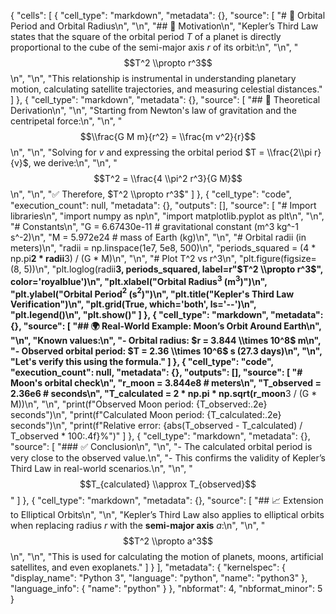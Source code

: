 {
 "cells": [
  {
   "cell_type": "markdown",
   "metadata": {},
   "source": [
    "# 🌌 Orbital Period and Orbital Radius\n",
    "\n",
    "## 🎯 Motivation\n",
    "Kepler’s Third Law states that the square of the orbital period $T$ of a planet is directly proportional to the cube of the semi-major axis $r$ of its orbit:\n",
    "\n",
    "$$T^2 \\propto r^3$$\n",
    "\n",
    "This relationship is instrumental in understanding planetary motion, calculating satellite trajectories, and measuring celestial distances."
   ]
  },
  {
   "cell_type": "markdown",
   "metadata": {},
   "source": [
    "## 🧠 Theoretical Derivation\n",
    "\n",
    "Starting from Newton's law of gravitation and the centripetal force:\n",
    "\n",
    "$$\\frac{G M m}{r^2} = \\frac{m v^2}{r}$$\n",
    "\n",
    "Solving for $v$ and expressing the orbital period $T = \\frac{2\\pi r}{v}$, we derive:\n",
    "\n",
    "$$T^2 = \\frac{4 \\pi^2 r^3}{G M}$$\n",
    "\n",
    "✅ Therefore, $T^2 \\propto r^3$"
   ]
  },
  {
   "cell_type": "code",
   "execution_count": null,
   "metadata": {},
   "outputs": [],
   "source": [
    "# Import libraries\n",
    "import numpy as np\n",
    "import matplotlib.pyplot as plt\n",
    "\n",
    "# Constants\n",
    "G = 6.67430e-11  # gravitational constant (m^3 kg^-1 s^-2)\n",
    "M = 5.972e24     # mass of Earth (kg)\n",
    "\n",
    "# Orbital radii (in meters)\n",
    "radii = np.linspace(1e7, 5e8, 500)\n",
    "periods_squared = (4 * np.pi**2 * radii**3) / (G * M)\n",
    "\n",
    "# Plot T^2 vs r^3\n",
    "plt.figure(figsize=(8, 5))\n",
    "plt.loglog(radii**3, periods_squared, label=r\"$T^2 \\propto r^3$\", color='royalblue')\n",
    "plt.xlabel(\"Orbital Radius$^3$ (m$^3$)\")\n",
    "plt.ylabel(\"Orbital Period$^2$ (s$^2$)\")\n",
    "plt.title(\"Kepler's Third Law Verification\")\n",
    "plt.grid(True, which='both', ls='--')\n",
    "plt.legend()\n",
    "plt.show()"
   ]
  },
  {
   "cell_type": "markdown",
   "metadata": {},
   "source": [
    "## 🌍 Real-World Example: Moon’s Orbit Around Earth\n",
    "\n",
    "Known values:\n",
    "- Orbital radius: $r = 3.844 \\times 10^8$ m\n",
    "- Observed orbital period: $T = 2.36 \\times 10^6$ s (27.3 days)\n",
    "\n",
    "Let's verify this using the formula."
   ]
  },
  {
   "cell_type": "code",
   "execution_count": null,
   "metadata": {},
   "outputs": [],
   "source": [
    "# Moon's orbital check\n",
    "r_moon = 3.844e8  # meters\n",
    "T_observed = 2.36e6  # seconds\n",
    "T_calculated = 2 * np.pi * np.sqrt(r_moon**3 / (G * M))\n",
    "\n",
    "print(f\"Observed Moon period: {T_observed:.2e} seconds\")\n",
    "print(f\"Calculated Moon period: {T_calculated:.2e} seconds\")\n",
    "print(f\"Relative error: {abs(T_observed - T_calculated) / T_observed * 100:.4f}%\")"
   ]
  },
  {
   "cell_type": "markdown",
   "metadata": {},
   "source": [
    "### ✅ Conclusion\n",
    "\n",
    "- The calculated orbital period is very close to the observed value.\n",
    "- This confirms the validity of Kepler’s Third Law in real-world scenarios.\n",
    "\n",
    "$$T_{calculated} \\approx T_{observed}$$"
   ]
  },
  {
   "cell_type": "markdown",
   "metadata": {},
   "source": [
    "## 📈 Extension to Elliptical Orbits\n",
    "\n",
    "Kepler’s Third Law also applies to elliptical orbits when replacing radius $r$ with the **semi-major axis** $a$:\n",
    "\n",
    "$$T^2 \\propto a^3$$\n",
    "\n",
    "This is used for calculating the motion of planets, moons, artificial satellites, and even exoplanets."
   ]
  }
 ],
 "metadata": {
  "kernelspec": {
   "display_name": "Python 3",
   "language": "python",
   "name": "python3"
  },
  "language_info": {
   "name": "python"
  }
 },
 "nbformat": 4,
 "nbformat_minor": 5
}
